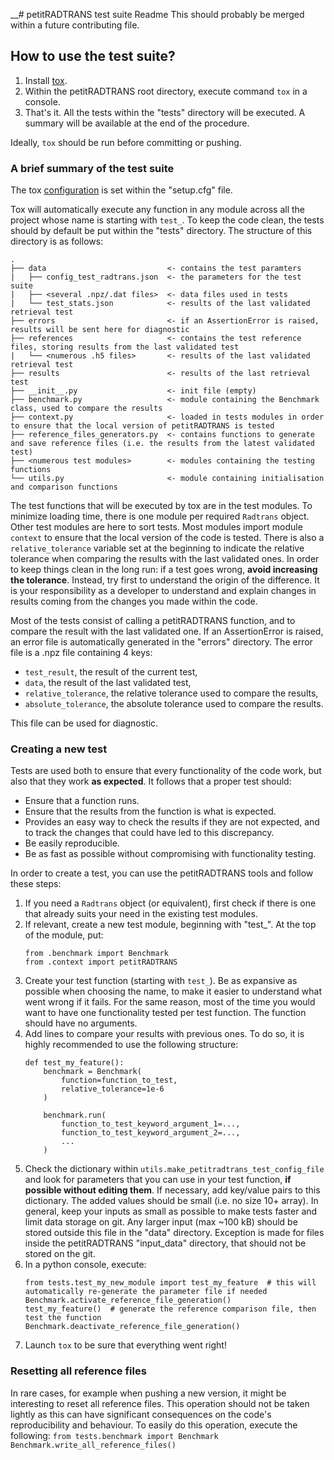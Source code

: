__# petitRADTRANS test suite Readme
This should probably be merged within a future contributing file.

## How to use the test suite?
1. Install [tox](https://tox.wiki/en/latest/install.html).
2. Within the petitRADTRANS root directory, execute command `tox` in a console.
3. That's it. All the tests within the "tests" directory will be executed. A summary will be available at the end of the procedure.

Ideally, `tox` should be run before committing or pushing.

### A brief summary of the test suite
The tox [configuration](https://tox.wiki/en/latest/config.html) is set within the "setup.cfg" file.

Tox will automatically execute any function in any module across all the project whose name is starting with `test_`. To keep the code clean, the tests should by default be put within the "tests" directory. The structure of this directory is as follows:
```
.
├── data                           <- contains the test paramters
|   ├── config_test_radtrans.json  <- the parameters for the test suite
|   ├── <several .npz/.dat files>  <- data files used in tests
|   └── test_stats.json            <- results of the last validated retrieval test
├── errors                         <- if an AssertionError is raised, results will be sent here for diagnostic
├── references                     <- contains the test reference files, storing results from the last validated test
|   └── <numerous .h5 files>       <- results of the last validated retrieval test
├── results                        <- results of the last retrieval test
├── __init__.py                    <- init file (empty)
├── benchmark.py                   <- module containing the Benchmark class, used to compare the results
├── context.py                     <- loaded in tests modules in order to ensure that the local version of petitRADTRANS is tested
├── reference_files_generators.py  <- contains functions to generate and save reference files (i.e. the results from the latest validated test)
├── <numerous test modules>        <- modules containing the testing functions
└── utils.py                       <- module containing initialisation and comparison functions
```
The test functions that will be executed by tox are in the test modules. To minimize loading time, there is one module per required `Radtrans` object. Other test modules are here to sort tests. Most modules import module `context` to ensure that the local version of the code is tested. There is also a `relative_tolerance` variable set at the beginning to indicate the relative tolerance when comparing the results with the last validated ones. In order to keep things clean in the long run: if a test goes wrong, **avoid increasing the tolerance**. Instead, try first to understand the origin of the difference. It is your responsibility as a developer to understand and explain changes in results coming from the changes you made within the code.

Most of the tests consist of calling a petitRADTRANS function, and to compare the result with the last validated one. If an AssertionError is raised, an error file is automatically generated in the "errors" directory. The error file is a .npz file containing 4 keys: 
- `test_result`, the result of the current test, 
- `data`, the result of the last validated test, 
- `relative_tolerance`, the relative tolerance used to compare the results, 
- `absolute_tolerance`, the absolute tolerance used to compare the results.

This file can be used for diagnostic.

### Creating a new test
Tests are used both to ensure that every functionality of the code work, but also that they work **as expected**. It follows that a proper test should:
- Ensure that a function runs.
- Ensure that the results from the function is what is expected.
- Provides an easy way to check the results if they are not expected, and to track the changes that could have led to this discrepancy.
- Be easily reproducible.
- Be as fast as possible without compromising with functionality testing.

In order to create a test, you can use the petitRADTRANS tools and follow these steps:
1. If you need a `Radtrans` object (or equivalent), first check if there is one that already suits your need in the existing test modules.
2. If relevant, create a new test module, beginning with "test_". At the top of the module, put: 
    ```
    from .benchmark import Benchmark
    from .context import petitRADTRANS
    ```
3. Create your test function (starting with `test_`). Be as expansive as possible when choosing the name, to make it easier to understand what went wrong if it fails. For the same reason, most of the time you would want to have one functionality tested per test function. The function should have no arguments.
4. Add lines to compare your results with previous ones. To do so, it is highly recommended to use the following structure:
    ```
    def test_my_feature():
        benchmark = Benchmark(
            function=function_to_test,
            relative_tolerance=1e-6
        )
   
        benchmark.run(
            function_to_test_keyword_argument_1=...,
            function_to_test_keyword_argument_2=...,
            ...
        )
    ```
5. Check the dictionary within `utils.make_petitradtrans_test_config_file` and look for parameters that you can use in your test function, **if possible without editing them**. If necessary, add key/value pairs to this dictionary. The added values should be small (i.e. no size 10+ array). In general, keep your inputs as small as possible to make tests faster and limit data storage on git. Any larger input (max ~100 kB) should be stored outside this file in the "data" directory. Exception is made for files inside the petitRADTRANS "input_data" directory, that should not be stored on the git.
6. In a python console, execute:
    ```
    from tests.test_my_new_module import test_my_feature  # this will automatically re-generate the parameter file if needed
    Benchmark.activate_reference_file_generation()
    test_my_feature()  # generate the reference comparison file, then test the function
    Benchmark.deactivate_reference_file_generation()
    ```
7. Launch `tox` to be sure that everything went right!

### Resetting all reference files
In rare cases, for example when pushing a new version, it might be interesting to reset all reference files. 
This operation should not be taken lightly as this can have significant consequences on the code's reproducibility and behaviour.
To easily do this operation, execute the following:
    ```
    from tests.benchmark import Benchmark
    Benchmark.write_all_reference_files()
    ```
